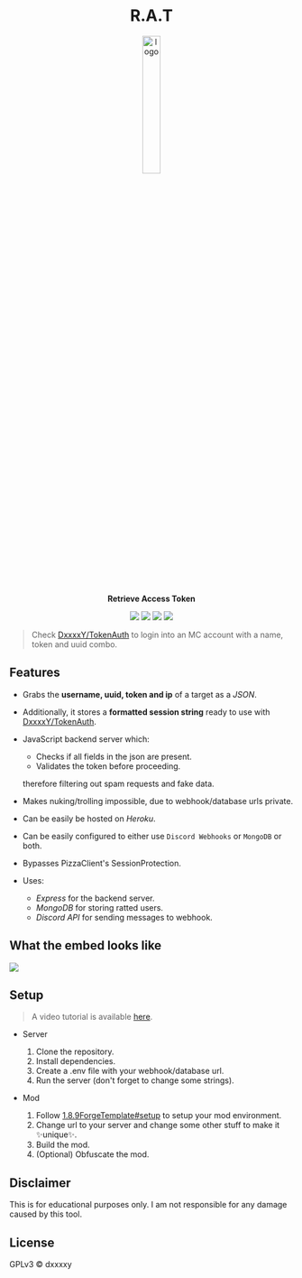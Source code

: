 <div align="center">

# R.A.T

<img src="https://bigrat.monster/media/bigrat.png" alt="logo" width="25%" />

**Retrieve Access Token**

![](https://img.shields.io/badge/MC--VERSION-FORGE_1.8.9-0?style=for-the-badge)
![](https://img.shields.io/badge/Express.js-000000?style=for-the-badge&logo=express&logoColor=white)
![](https://img.shields.io/badge/MongoDB-4EA94B?style=for-the-badge&logo=mongodb&logoColor=white)
![](https://img.shields.io/badge/Discord-5865F2?style=for-the-badge&logo=discord&logoColor=white)

</div>

> Check [DxxxxY/TokenAuth](https://github.com/DxxxxY/TokenAuth) to login into an MC account with a name, token and uuid combo.

## Features
- Grabs the **username, uuid, token and ip** of a target as a *JSON*.
- Additionally, it stores a **formatted session string** ready to use with [DxxxxY/TokenAuth](https://github.com/DxxxxY/TokenAuth).
- JavaScript backend server which:
  - Checks if all fields in the json are present.
  - Validates the token before proceeding.
  
  therefore filtering out spam requests and fake data.
- Makes nuking/trolling impossible, due to webhook/database urls private.
- Can be easily be hosted on *Heroku*.
- Can be easily configured to either use `Discord Webhooks` or `MongoDB` or both.
- Bypasses PizzaClient's SessionProtection.

- Uses:
  - *Express* for the backend server.
  - *MongoDB* for storing ratted users.
  - *Discord API* for sending messages to webhook.

## What the embed looks like
![](https://i.imgur.com/EA11Tj7.png)

## Setup
> A video tutorial is available [here](https://youtu.be/JWoBSp8XU_8).
- Server
  1. Clone the repository.
  2. Install dependencies.
  3. Create a .env file with your webhook/database url.
  3. Run the server (don't forget to change some strings).

- Mod
  1. Follow [1.8.9ForgeTemplate#setup](https://github.com/DxxxxY/1.8.9ForgeTemplate#setup) to setup your mod environment.
  2. Change url to your server and change some other stuff to make it ✨unique✨.
  3. Build the mod.
  4. (Optional) Obfuscate the mod.

## Disclaimer
This is for educational purposes only. I am not responsible for any damage caused by this tool.

## License
GPLv3 © dxxxxy
